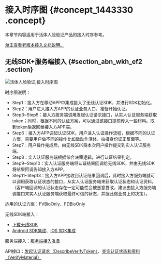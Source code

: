 # 接入时序图 {#concept_1443330 .concept}

本章节内容适用于活体人脸验证产品的接入时序参考。

[单击查看老版本接入文档说明。](../../../../cn.zh-CN/老系统文档说明/老版本接入文档说明.md#)

## 无线SDK+服务端接入 {#section_abn_wkh_ef2 .section}

![活体人脸验证,接入时序图](http://static-aliyun-doc.oss-cn-hangzhou.aliyuncs.com/assets/img/1148216/156584077654260_zh-CN.png)

时序图说明：

-   Step1：接入方在移动APP中集成接入了无线认证SDK，并进行SDK初始化。
-   Step2：用户进入接入方APP的认证业务入口，准备开始认证。
-   Step3~Step5：接入方服务端调用发起认证请求接口，从实人认证服务端获取token；同时，根据不同的认证方案，可以通过该接口提前传入一些材料。取到token后返回给接入方APP端。
-   Step6：接入方APP调起认证SDK，用户进入认证操作流程，根据不同的认证方案，需要用户做不同的操作比如做动作活体、拍摄身份证正反面等。
-   Step7：用户操作完成后，由无线SDK将本次用户操作提交到实人认证服务端。
-   Step8：实人认证服务端根据综合决策逻辑，进行认证结果判定。
-   Step9~Step10：实人认证服务端将认证结果回调给无线SDK，并由无线SDK将结果回调告知接入方APP。
-   Step11~Step13：接入方APP接收到认证结果回调后，此时接入方服务端就可以调用获取认证状态的接口，从实人认证服务端来获取认证状态和认证资料。（客户端回调的认证状态存在一定可能性会被恶意篡改，建议由接入方服务端调接口来实人认证服务端获取最终可信的状态，并据此做业务上的决策）。

适用的认证方案：[FVBioOnly](../../../../cn.zh-CN/快速入门/认证方案.md#section_13r_whe_p8p)、[FDBioOnly](../../../../cn.zh-CN/快速入门/认证方案.md#section_13r_whe_p8p)

无线SDK端接入：

-   [下载无线SDK](cn.zh-CN/活体人脸验证/集成指南/无线SDK接入/下载无线SDK.md#)
-   [Android SDK集成](https://help.aliyun.com/document_detail/128362.htm)、[iOS SDK集成](https://help.aliyun.com/document_detail/128363.htm)

服务端接入：[服务端接入准备](cn.zh-CN/活体人脸验证/集成指南/服务端接入/服务端接入准备.md#)

API接口：[发起认证请求（DescribeVerifyToken）](cn.zh-CN/活体人脸验证/集成指南/服务端接入/发起认证请求.md#)、[查询认证状态和资料（VerifyMaterial）](cn.zh-CN/活体人脸验证/集成指南/服务端接入/查询认证结果.md#)

